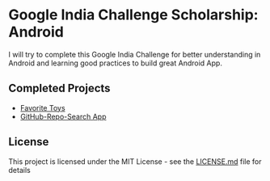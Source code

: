 # Google India Challenge Scholarship: Android

I will try to complete this Google India Challenge for better understanding in Android and learning good practices to build great Android App.

## Completed Projects

- [Favorite Toys](https://github.com/sanattaori/ud851-Exercises/tree/sanattaori/Lesson01-Favorite-Toys/T01.02-Exercise-DisplayToyList)
- [GitHub-Repo-Search App](https://github.com/sanattaori/ud851-Exercises/tree/sanattaori/Lesson02-GitHub-Repo-Search/T02.01-GitHub-Search)

## License

This project is licensed under the MIT License - see the [LICENSE.md](LICENSE.md) file for details
